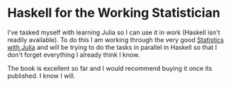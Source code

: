 # Haskell for the Working Statistician

I've tasked myself with learning Julia so I can use it in work (Haskell isn't readily available). To do this I am working through the very good [Statistics with Julia](https://people.smp.uq.edu.au/YoniNazarathy/julia-stats/StatisticsWithJulia.pdf) and will be trying to do the tasks in parallel in Haskell so that I don't forget everything I already think I know.

The book is excellent so far and I would recommend buying it once its published. I know I will. 
